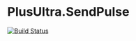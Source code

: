 # PlusUltra.SendPulse

[![Build Status](https://alefcarlos.visualstudio.com/PlusUltra/_apis/build/status/alefcarlos.PlusUltra.SendPulse?branchName=master)](https://alefcarlos.visualstudio.com/PlusUltra/_build/latest?definitionId=11&branchName=master)